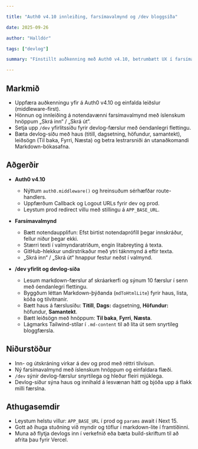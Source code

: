 ```yaml
---

title: "Auth0 v4.10 innleiðing, farsímavalmynd og /dev bloggsíða"

date: 2025-09-26

author: "Halldór"

tags: ["devlog"]

summary: "Fínstillt auðkenning með Auth0 v4.10, betrumbætt UX í farsímavalmynd og ný /dev síða með óendanlegri flettingu."

---
```


## Markmið
- Uppfæra auðkenningu yfir á Auth0 v4.10 og einfalda leiðslur (middleware-first).
- Hönnun og innleiðing á notendavænni farsímavalmynd með íslenskum hnöppum „Skrá inn“ / „Skrá út“.
- Setja upp `/dev` yfirlitssíðu fyrir devlog-færslur með óendanlegri flettingu.
- Bæta devlog-síðu með haus (titill, dagsetning, höfundur, samantekt), leiðsögn (Til baka, Fyrri, Næsta) og betra lestrarsniði án utanaðkomandi Markdown-bókasafna.

## Aðgerðir

- **Auth0 v4.10**
  - Nýttum `auth0.middleware()` og hreinsuðum sérhæfðar route-handlers.
  - Uppfærðum Callback og Logout URLs fyrir dev og prod.
  - Leystum prod redirect villu með stillingu á `APP_BASE_URL`.

- **Farsímavalmynd**
  - Bætt notendaupplifun: Efst birtist notendaprófíll þegar innskráður, fellur niður þegar ekki.
  - Stærri texti í valmyndaratriðum, engin litabreyting á texta.
  - GitHub-hlekkur undirstrikaður með ytri táknmynd á eftir texta.
  - „Skrá inn“ / „Skrá út“ hnappur festur neðst í valmynd.

- **/dev yfirlit og devlog-síða**
  - Lesum markdown-færslur af skráarkerfi og sýnum 10 færslur í senn með óendanlegri flettingu.
  - Byggðum léttan Markdown-þýðanda (`mdToHtmlLite`) fyrir haus, lista, kóða og tilvitnanir.
  - Bætt haus á færslusíðu: **Titill**, **Dags:** dagsetning, **Höfundur:** höfundur, **Samantekt**.
  - Bætt leiðsögn með hnöppum: **Til baka**, **Fyrri**, **Næsta**.
  - Lágmarks Tailwind-stílar í `.md-content` til að líta út sem snyrtileg bloggfærsla.

## Niðurstöður

- Inn- og útskráning virkar á dev og prod með réttri tilvísun.
- Ný farsímavalmynd með íslenskum hnöppum og einfaldara flæði.
- `/dev` sýnir devlog-færslur snyrtilega og hleður fleiri mjúklega.
- Devlog-síður sýna haus og innihald á lesvænan hátt og bjóða upp á flakk milli færslna.

## Athugasemdir

- Leystum helstu villur: `APP_BASE_URL` í prod og `params` await í Next 15.
- Gott að íhuga stuðning við myndir og töflur í markdown-lite í framtíðinni.
- Muna að flytja devlogs inn í verkefnið eða bæta build-skriftum til að afrita þau fyrir Vercel.
